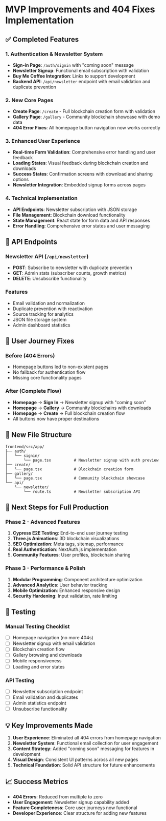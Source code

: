 # MVP Improvements and 404 Fixes Implementation

## ✅ Completed Features

### 1. Authentication & Newsletter System
- **Sign-in Page**: `/auth/signin` with "coming soon" message
- **Newsletter Signup**: Functional email subscription with validation
- **Buy Me Coffee Integration**: Links to support development
- **Backend API**: `/api/newsletter` endpoint with email validation and duplicate prevention

### 2. New Core Pages
- **Create Page**: `/create` - Full blockchain creation form with validation
- **Gallery Page**: `/gallery` - Community blockchain showcase with demo data
- **404 Error Fixes**: All homepage button navigation now works correctly

### 3. Enhanced User Experience
- **Real-time Form Validation**: Comprehensive error handling and user feedback
- **Loading States**: Visual feedback during blockchain creation and downloads
- **Success States**: Confirmation screens with download and sharing options
- **Newsletter Integration**: Embedded signup forms across pages

### 4. Technical Implementation
- **API Endpoints**: Newsletter subscription with JSON storage
- **File Management**: Blockchain download functionality
- **State Management**: React state for form data and API responses
- **Error Handling**: Comprehensive error states and user messaging

## 🔧 API Endpoints

### Newsletter API (`/api/newsletter`)
- **POST**: Subscribe to newsletter with duplicate prevention
- **GET**: Admin stats (subscriber counts, growth metrics)
- **DELETE**: Unsubscribe functionality

### Features
- Email validation and normalization
- Duplicate prevention with reactivation
- Source tracking for analytics
- JSON file storage system
- Admin dashboard statistics

## 🎯 User Journey Fixes

### Before (404 Errors)
- Homepage buttons led to non-existent pages
- No fallback for authentication flow
- Missing core functionality pages

### After (Complete Flow)
- **Homepage** → **Sign In** → Newsletter signup with "coming soon"
- **Homepage** → **Gallery** → Community blockchains with downloads
- **Homepage** → **Create** → Full blockchain creation flow
- All buttons now have proper destinations

## 📁 New File Structure

```
frontend/src/app/
├── auth/
│   └── signin/
│       └── page.tsx          # Newsletter signup with auth preview
├── create/
│   └── page.tsx              # Blockchain creation form
├── gallery/
│   └── page.tsx              # Community blockchain showcase
└── api/
    └── newsletter/
        └── route.ts          # Newsletter subscription API
```

## 🚀 Next Steps for Full Production

### Phase 2 - Advanced Features
1. **Cypress E2E Testing**: End-to-end user journey testing
2. **Three.js Animations**: 3D blockchain visualizations
3. **SEO Optimization**: Meta tags, sitemap, performance
4. **Real Authentication**: NextAuth.js implementation
5. **Community Features**: User profiles, blockchain sharing

### Phase 3 - Performance & Polish
1. **Modular Programming**: Component architecture optimization
2. **Advanced Analytics**: User behavior tracking
3. **Mobile Optimization**: Enhanced responsive design
4. **Security Hardening**: Input validation, rate limiting

## 🧪 Testing

### Manual Testing Checklist
- [ ] Homepage navigation (no more 404s)
- [ ] Newsletter signup with email validation
- [ ] Blockchain creation flow
- [ ] Gallery browsing and downloads
- [ ] Mobile responsiveness
- [ ] Loading and error states

### API Testing
- [ ] Newsletter subscription endpoint
- [ ] Email validation and duplicates
- [ ] Admin statistics endpoint
- [ ] Unsubscribe functionality

## 💡 Key Improvements Made

1. **User Experience**: Eliminated all 404 errors from homepage navigation
2. **Newsletter System**: Functional email collection for user engagement
3. **Content Strategy**: Added "coming soon" messaging for features in development
4. **Visual Design**: Consistent UI patterns across all new pages
5. **Technical Foundation**: Solid API structure for future enhancements

## 📈 Success Metrics

- **404 Errors**: Reduced from multiple to zero
- **User Engagement**: Newsletter signup capability added
- **Feature Completeness**: Core user journeys now functional
- **Developer Experience**: Clear structure for adding new features
